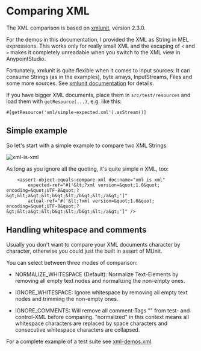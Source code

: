 # Comparing XML

The XML comparison is based on [xmlunit](https://github.com/xmlunit/xmlunit), version 2.3.0.

For the demos in this documentation, I provided the XML as String in MEL expressions. This works only for really small XML
and the escaping of `<` and `>` makes it completely unreadable when you switch to the XML view in AnypointStudio.

Fortunately, xmlunit is quite flexible when it comes to input sources: It can consume Strings (as in the examples), byte arrays, InputStreams,
Files and some more sources. See [xmlunit documentation](https://github.com/xmlunit/user-guide/wiki/Providing-Input-to-XMLUnit) for details.

If you have bigger XML documents, place them in `src/test/resources` and load them with `getResource(...)`, e.g. like this:

```
#[getResource('xml/simple-expected.xml').asStream()]
```

## Simple example

So let's start with a simple example to compare two XML Strings:

![xml-is-xml](https://github.com/rbutenuth/assert-object-equals-connector/blob/master/doc/images/xml-is-xml.png)

As long as you ignore all the quoting, it's quite simple n XML, too:
```
    <assert-object-equals:compare-xml doc:name="xml is xml" 
        expected-ref="#['&lt;?xml version=&quot;1.0&quot; encoding=&quot;UTF-8&quot;?&gt;&lt;a&gt;&lt;b&gt;&lt;/b&gt;&lt;/a&gt;']"
        actual-ref="#['&lt;?xml version=&quot;1.0&quot; encoding=&quot;UTF-8&quot;?&gt;&lt;a&gt;&lt;b&gt;&lt;/b&gt;&lt;/a&gt;']" />
```

## Handling whitespace and comments

Usually you don't want to compare your XML documents character by character, otherwise you could just the built in assert of MUnit.

You can select between three modes of comparison:

* NORMALIZE_WHITESPACE (Default): Normalize Text-Elements by removing all empty text nodes and normalizing the non-empty ones.

* IGNORE_WHITESPACE: Ignore whitespace by removing all empty text nodes and trimming the non-empty ones.

* IGNORE_COMMENTS: Will remove all comment-Tags "<!-- Comment -->" from test- and control-XML before comparing.
"normalized" in this context means all whitespace characters are replaced by space characters and consecutive
whitespace characters are collapsed.

For a complete example of a test suite see [xml-demos.xml](xml-demos.xml).
